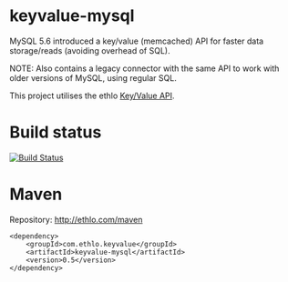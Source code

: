 keyvalue-mysql
==============

MySQL 5.6 introduced a key/value (memcached) API for faster data storage/reads (avoiding overhead of SQL).

NOTE: Also contains a legacy connector with the same API to work with older versions of MySQL, using regular SQL.

This project utilises the ethlo [Key/Value API](https://github.com/ethlo/keyvalue-api).

Build status
============
[![Build Status](https://travis-ci.org/ethlo/keyvalue-mysql.png?branch=master)](https://travis-ci.org/ethlo/keyvalue-mysql)

Maven
=====

Repository: http://ethlo.com/maven

```
<dependency>
	<groupId>com.ethlo.keyvalue</groupId>
	<artifactId>keyvalue-mysql</artifactId>
	<version>0.5</version>
</dependency>
```
